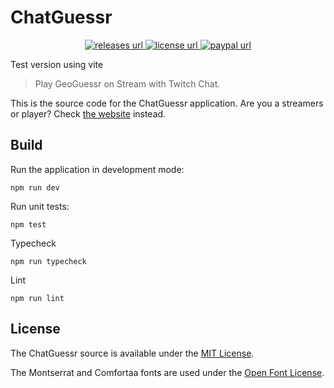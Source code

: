# ChatGuessr

<p align="center">
  <a href="https://github.com/tzhf/chatguessr-electron-vite/releases">
     <img alt="releases url" src="https://img.shields.io/github/v/release/tzhf/chatguessr-electron-vite?style=for-the-badge&labelColor=1C1E26&color=61ffca"/>
  </a>
  <a href="https://github.com/tzhf/chatguessr-electron-vite/blob/main/LICENSE">
    <img alt="license url" src="https://img.shields.io/badge/license%20-MIT-1C1E26?style=for-the-badge&labelColor=1C1E26&color=61ffca"/>
  </a>
  <a href="https://paypal.me/chatguessr">
    <img alt="paypal url" src="https://img.shields.io/badge/support%20on-paypal-1C1E26?style=for-the-badge&labelColor=1C1E26&color=B181F1"/>
  </a>
</p>

Test version using vite

> Play GeoGuessr on Stream with Twitch Chat.

This is the source code for the ChatGuessr application. Are you a streamers or player? Check [the website](https://chatguessr.com) instead.

## Build

Run the application in development mode:

```
npm run dev
```

Run unit tests:

```
npm test
```

Typecheck

```
npm run typecheck
```

Lint

```
npm run lint
```

## License

The ChatGuessr source is available under the [MIT License](./LICENSE).

The Montserrat and Comfortaa fonts are used under the [Open Font License](https://scripts.sil.org/cms/scripts/page.php?site_id=nrsi&id=OFL).
